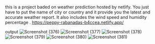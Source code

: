 this is a project baded on weather prediction hosted by netlify.
You just have to put the name of city or country and it provide you the latest and accurate weather  report.
It also includes the wind speed and humidity percentage .
https://peppy-rabanadas-b4ccea.netlify.app/


output
![Screenshot (376)](https://github.com/AMAN-1819/WEATHER-REPO/assets/135798421/d4c508ef-702f-4d72-8210-e2443dc5f2f7)
![Screenshot (377)](https://github.com/AMAN-1819/WEATHER-REPO/assets/135798421/e42255ec-9b6a-48ed-b8d8-3af8a6d32c5b)
![Screenshot (378)](https://github.com/AMAN-1819/WEATHER-REPO/assets/135798421/ac44d8ea-8128-4d07-9737-10e3bc7847ef)
![Screenshot (379)](https://github.com/AMAN-1819/WEATHER-REPO/assets/135798421/7d7e2672-30a7-4875-8d74-df5e04287f39)
![Screenshot (380)](https://github.com/AMAN-1819/WEATHER-REPO/assets/135798421/84d26f2a-1267-41db-afd4-389c77b00b29)
![Screenshot (381)](https://github.com/AMAN-1819/WEATHER-REPO/assets/135798421/9c030578-6160-43ff-9f66-012064378724)

